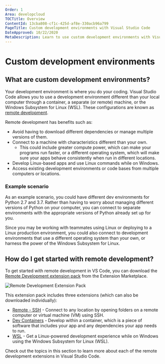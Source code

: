 ```yaml
---
Order: 1
Area: developcloud
TOCTitle: Overview
ContentId: 13cba808-cf1c-425d-af8e-330acb96a799
PageTitle: Custom development environments with Visual Studio Code
DateApproved: 10/22/2020
MetaDescription: Learn to use custom development environments with Visual Studio Code
---
```

# Custom development environments

## What are custom development environments?

Your development environment is where you do your coding. Visual Studio Code allows you to use a development environment different than your local computer through a container, a separate (or remote) machine, or the Windows Subsystem for Linux (WSL). These configurations are known as [remote development](/docs/remote/remote-overview.md).

Remote development has benefits such as:

- Avoid having to download different dependencies or manage multiple versions of them.
- Connect to a machine with characteristics different than your own.
  - This could include greater compute power, which can make your programs run faster, or a different operating system, which will make sure your apps behave consistently when run in different locations.
- Develop Linux-based apps and use Linux commands while on Windows.
- Access existing development environments or code bases from multiple computers or locations.

### Example scenario

As an example scenario, you could have different dev environments for Python 2.7 and 3.7. Rather than having to worry about managing different versions of Python on your computer, you can connect to separate environments with the appropriate versions of Python already set up for you.

Since you may be working with teammates using Linux or deploying to a Linux production environment, you could also connect to development environments that use a different operating system than your own, or harness the power of the Windows Subsystem for Linux.

## How do I get started with remote development?

To get started with remote development in VS Code, you can download the [Remote Development extension pack](https://marketplace.visualstudio.com/items?itemName=ms-vscode-remote.vscode-remote-extensionpack) from the Extension Marketplace.

![Remote Development Extension Pack](images/overview/remote-dev-pack.png)

This extension pack includes three extensions (which can also be downloaded individually):

- [Remote - SSH](https://marketplace.visualstudio.com/items?itemName=ms-vscode-remote.remote-ssh) - Connect to any location by opening folders on a remote computer or virtual machine (VM) using SSH.
- [Dev Containers](https://marketplace.visualstudio.com/items?itemName=ms-vscode-remote.remote-containers) - Develop within a container, which is a piece of software that includes your app and any dependencies your app needs to run.
- [WSL](https://marketplace.visualstudio.com/items?itemName=ms-vscode-remote.remote-wsl) - Get a Linux-powered development experience while on Windows using the Windows Subsystem for Linux (WSL).

Check out the topics in this section to learn more about each of the remote development extensions in Visual Studio Code.

